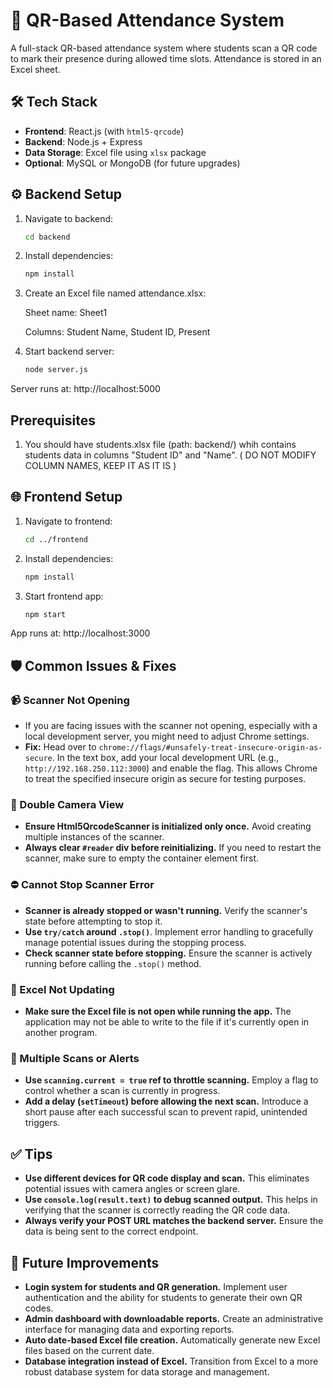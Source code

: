 # 📸 QR-Based Attendance System

A full-stack QR-based attendance system where students scan a QR code to mark their presence during allowed time slots. Attendance is stored in an Excel sheet.

## 🛠 Tech Stack

- **Frontend**: React.js (with `html5-qrcode`)
- **Backend**: Node.js + Express
- **Data Storage**: Excel file using `xlsx` package
- **Optional**: MySQL or MongoDB (for future upgrades)



## ⚙️ Backend Setup

1. Navigate to backend:
   ```bash
   cd backend

2. Install dependencies:
   ```bash
   npm install

3. Create an Excel file named attendance.xlsx:

    Sheet name: Sheet1

    Columns: Student Name, Student ID, Present

4. Start backend server:
   ```bash
   node server.js
   
  Server runs at: http://localhost:5000


## Prerequisites

1. You should have students.xlsx file (path: backend/) whih contains students data in columns "Student ID" and "Name". 
   ( DO NOT MODIFY COLUMN NAMES, KEEP IT AS IT IS )

## 🌐 Frontend Setup

1. Navigate to frontend:
    ```bash
    cd ../frontend

2. Install dependencies:
   ```bash
   npm install
   
4. Start frontend app:
   ```bash
   npm start
   
  App runs at: http://localhost:3000
  
  
## 🛡 Common Issues & Fixes



### 📹 Scanner Not Opening
* If you are facing issues with the scanner not opening, especially with a local development server, you might need to adjust Chrome settings.
* **Fix:** Head over to `chrome://flags/#unsafely-treat-insecure-origin-as-secure`. In the text box, add your local development URL (e.g., `http://192.168.250.112:3000`) and enable the flag. This allows Chrome to treat the specified insecure origin as secure for testing purposes.


### 🎥 Double Camera View
* **Ensure Html5QrcodeScanner is initialized only once.** Avoid creating multiple instances of the scanner.
* **Always clear `#reader` div before reinitializing.** If you need to restart the scanner, make sure to empty the container element first.

### ⛔ Cannot Stop Scanner Error
* **Scanner is already stopped or wasn't running.** Verify the scanner's state before attempting to stop it.
* **Use `try/catch` around `.stop()`**. Implement error handling to gracefully manage potential issues during the stopping process.
* **Check scanner state before stopping.** Ensure the scanner is actively running before calling the `.stop()` method.

### 📄 Excel Not Updating
* **Make sure the Excel file is not open while running the app.** The application may not be able to write to the file if it's currently open in another program.

### 🚫 Multiple Scans or Alerts
* **Use `scanning.current = true` ref to throttle scanning.** Employ a flag to control whether a scan is currently in progress.
* **Add a delay (`setTimeout`) before allowing the next scan.** Introduce a short pause after each successful scan to prevent rapid, unintended triggers.

## ✅ Tips

* **Use different devices for QR code display and scan.** This eliminates potential issues with camera angles or screen glare.
* **Use `console.log(result.text)` to debug scanned output.** This helps in verifying that the scanner is correctly reading the QR code data.
* **Always verify your POST URL matches the backend server.** Ensure the data is being sent to the correct endpoint.

## 🧪 Future Improvements

* **Login system for students and QR generation.** Implement user authentication and the ability for students to generate their own QR codes.
* **Admin dashboard with downloadable reports.** Create an administrative interface for managing data and exporting reports.
* **Auto date-based Excel file creation.** Automatically generate new Excel files based on the current date.
* **Database integration instead of Excel.** Transition from Excel to a more robust database system for data storage and management.
   



























